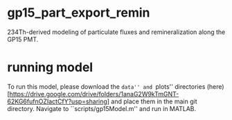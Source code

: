 # gp15_part_export_remin
234Th-derived modeling of particulate fluxes and remineralization along the GP15 PMT.

# running model
To run this model, please download the ``data'' and ``plots'' directories (here)[https://drive.google.com/drive/folders/1anaG2W9kTmGNT-62KG6fufnOZIactCfY?usp=sharing] and place them in the main git directory. Navigate to ``scripts/gp15Model.m'' and run in MATLAB.
